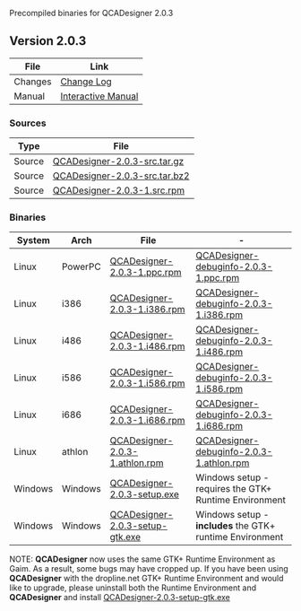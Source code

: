 Precompiled binaries for QCADesigner 2.0.3

## Version 2.0.3

File    | Link
------- | --------
Changes | [Change Log](./TODO)
Manual  | [Interactive Manual](../docs/manual/index.html)

### Sources

Type | File
------------ | -----------
Source | [QCADesigner-2.0.3-src.tar.gz](./QCADesigner-2.0.3-src.tar.gz)
Source | [QCADesigner-2.0.3-src.tar.bz2](./QCADesigner-2.0.3-src.tar.bz2)
Source | [QCADesigner-2.0.3-1.src.rpm](./QCADesigner-2.0.3-src.tar.gz)

### Binaries

System | Arch | File | -
----- | ----- | ------ | -----
Linux | PowerPC | [QCADesigner-2.0.3-1.ppc.rpm](./QCADesigner-2.0.3-1.ppc.rpm) | [QCADesigner-debuginfo-2.0.3-1.ppc.rpm](./QCADesigner-debuginfo-2.0.3-1.ppc.rpm)
Linux | i386 | [QCADesigner-2.0.3-1.i386.rpm](./QCADesigner-2.0.3-1.i386.rpm) | [QCADesigner-debuginfo-2.0.3-1.i386.rpm](./QCADesigner-debuginfo-2.0.3-1.i386.rpm)
Linux | i486 | [QCADesigner-2.0.3-1.i486.rpm](./QCADesigner-2.0.3-1.i486.rpm) | [QCADesigner-debuginfo-2.0.3-1.i486.rpm](./QCADesigner-debuginfo-2.0.3-1.i486.rpm)
Linux | i586 | [QCADesigner-2.0.3-1.i586.rpm](./QCADesigner-2.0.3-1.i586.rpm) | [QCADesigner-debuginfo-2.0.3-1.i586.rpm](./QCADesigner-debuginfo-2.0.3-1.i586.rpm)
Linux | i686 | [QCADesigner-2.0.3-1.i686.rpm](./QCADesigner-2.0.3-1.i686.rpm) | [QCADesigner-debuginfo-2.0.3-1.i686.rpm](./QCADesigner-debuginfo-2.0.3-1.i686.rpm)
Linux | athlon | [QCADesigner-2.0.3-1.athlon.rpm](./QCADesigner-2.0.3-1.athlon.rpm) | [QCADesigner-debuginfo-2.0.3-1.athlon.rpm](./QCADesigner-debuginfo-2.0.3-1.athlon.rpm)
Windows | Windows | [QCADesigner-2.0.3-setup.exe](./QCADesigner-2.0.3-setup.exe) | Windows setup - requires the GTK+ Runtime Environment
Windows | Windows | [QCADesigner-2.0.3-setup-gtk.exe](./QCADesigner-2.0.3-setup-gtk.exe) | Windows setup - **includes** the GTK+ runtime Environment

NOTE: **QCADesigner** now uses the same GTK+ Runtime Environment as Gaim. As a result, some bugs may have cropped up. If you have been using **QCADesigner** with the dropline.net GTK+ Runtime Environment and would like to upgrade, please uninstall both the Runtime Environment and **QCADesigner** and install [QCADesigner-2.0.3-setup-gtk.exe](./QCADesigner-2.0.3-setup-gtk.exe)
